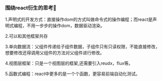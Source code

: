 ### 围绕react衍生的思考🤔

1.声明式的开发方式：直接操作dom的方式叫做命令式的操作编程；而react是声明式编程，不用一步步的操作dom，数据驱动渲染。<br>

2.可以和其他框架共存<br>

3.单向数据流：父组件传递给子组件数据，子组件只有只读权限，不能直接修改，想要修改还得调用父组件的方法对父组件进行修改。<br>

4.视图层框架：只是一个视图层的框架,还需要引入reudx，flux等。<br>

5.函数式编程：react中更多的是一个个函数，更容易前端自动化测试。<br>


